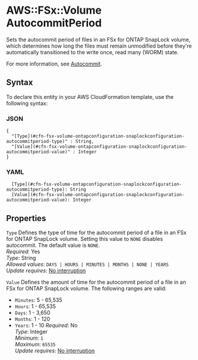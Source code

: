 # AWS::FSx::Volume AutocommitPeriod<a name="aws-properties-fsx-volume-ontapconfiguration-snaplockconfiguration-autocommitperiod"></a>

Sets the autocommit period of files in an FSx for ONTAP SnapLock volume, which determines how long the files must remain unmodified before they're automatically transitioned to the write once, read many \(WORM\) state\. 

For more information, see [Autocommit](https://docs.aws.amazon.com/fsx/latest/ONTAPGuide/worm-state.html#worm-state-autocommit)\. 

## Syntax<a name="aws-properties-fsx-volume-ontapconfiguration-snaplockconfiguration-autocommitperiod-syntax"></a>

To declare this entity in your AWS CloudFormation template, use the following syntax:

### JSON<a name="aws-properties-fsx-volume-ontapconfiguration-snaplockconfiguration-autocommitperiod-syntax.json"></a>

```
{
  "[Type](#cfn-fsx-volume-ontapconfiguration-snaplockconfiguration-autocommitperiod-type)" : String,
  "[Value](#cfn-fsx-volume-ontapconfiguration-snaplockconfiguration-autocommitperiod-value)" : Integer
}
```

### YAML<a name="aws-properties-fsx-volume-ontapconfiguration-snaplockconfiguration-autocommitperiod-syntax.yaml"></a>

```
  [Type](#cfn-fsx-volume-ontapconfiguration-snaplockconfiguration-autocommitperiod-type): String
  [Value](#cfn-fsx-volume-ontapconfiguration-snaplockconfiguration-autocommitperiod-value): Integer
```

## Properties<a name="aws-properties-fsx-volume-ontapconfiguration-snaplockconfiguration-autocommitperiod-properties"></a>

`Type`  <a name="cfn-fsx-volume-ontapconfiguration-snaplockconfiguration-autocommitperiod-type"></a>
Defines the type of time for the autocommit period of a file in an FSx for ONTAP SnapLock volume\. Setting this value to `NONE` disables autocommit\. The default value is `NONE`\.   
*Required*: Yes  
*Type*: String  
*Allowed values*: `DAYS | HOURS | MINUTES | MONTHS | NONE | YEARS`  
*Update requires*: [No interruption](https://docs.aws.amazon.com/AWSCloudFormation/latest/UserGuide/using-cfn-updating-stacks-update-behaviors.html#update-no-interrupt)

`Value`  <a name="cfn-fsx-volume-ontapconfiguration-snaplockconfiguration-autocommitperiod-value"></a>
Defines the amount of time for the autocommit period of a file in an FSx for ONTAP SnapLock volume\. The following ranges are valid:   
+  `Minutes`: 5 \- 65,535
+  `Hours`: 1 \- 65,535
+  `Days`: 1 \- 3,650
+  `Months`: 1 \- 120
+  `Years`: 1 \- 10
*Required*: No  
*Type*: Integer  
*Minimum*: `1`  
*Maximum*: `65535`  
*Update requires*: [No interruption](https://docs.aws.amazon.com/AWSCloudFormation/latest/UserGuide/using-cfn-updating-stacks-update-behaviors.html#update-no-interrupt)